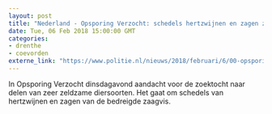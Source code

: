 ```yaml
---
layout: post
title: "Nederland - Opsporing Verzocht: schedels hertzwijnen en zagen zaagvis gezocht"
date: Tue, 06 Feb 2018 15:00:00 GMT
categories: 
- drenthe 
- coevorden 
externe_link: "https://www.politie.nl/nieuws/2018/februari/6/00-opsporing-verzocht-6-februari.html"
---
```


In Opsporing Verzocht dinsdagavond aandacht voor de zoektocht naar delen van zeer zeldzame diersoorten. Het gaat om schedels van hertzwijnen en zagen van de bedreigde zaagvis.
